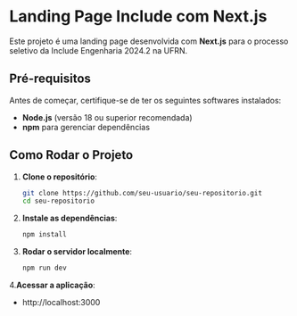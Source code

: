 # Landing Page Include com Next.js

Este projeto é uma landing page desenvolvida com **Next.js** para o processo seletivo da Include Engenharia 2024.2 na UFRN. 

## Pré-requisitos

Antes de começar, certifique-se de ter os seguintes softwares instalados:

- **Node.js** (versão 18 ou superior recomendada)
- **npm** para gerenciar dependências

## Como Rodar o Projeto

1. **Clone o repositório**:
   ```bash
   git clone https://github.com/seu-usuario/seu-repositorio.git
   cd seu-repositorio
   ```

2. **Instale as dependências**:
   ```bash
   npm install
   ```

3. **Rodar o servidor localmente**:
   ```bash
   npm run dev
   ```

4.**Acessar a aplicação**:
  - http://localhost:3000
